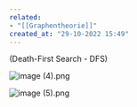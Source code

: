 ```yaml
---
related:
- "[[Graphentheorie]]"
created_at: "29-10-2022 15:49"
---
```



(Death-First Search - DFS)

![image (4).png](image_(4)%2010.png)

![image (5).png](image_(5)%2010.png)